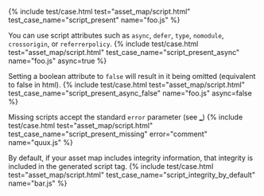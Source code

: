 ---
---
{%
  include test/case.html
    test="asset_map/script.html"
    test_case_name="script_present"
    name="foo.js"
%}

You can use script attributes such as `async`, `defer`, `type`, `nomodule`, `crossorigin`, or `referrerpolicy`.
{%
  include test/case.html
    test="asset_map/script.html"
    test_case_name="script_present_async"
    name="foo.js"
    async=true
%}

Setting a boolean attribute to `false` will result in it being omitted (equivalent to false in html).
{%
  include test/case.html
    test="asset_map/script.html"
    test_case_name="script_present_async_false"
    name="foo.js"
    async=false
%}

Missing scripts accept the standard `error` parameter (see [_](#))
{%
  include test/case.html
    test="asset_map/script.html"
    test_case_name="script_present_missing"
    error="comment"
    name="quux.js"
%}

By default, if your asset map includes integrity information, that integrity is included in the generated script tag.
{%
  include test/case.html
    test="asset_map/script.html"
    test_case_name="script_integrity_by_default"
    name="bar.js"
%}